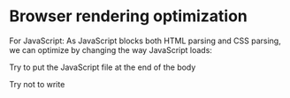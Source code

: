 #  Browser rendering optimization

For JavaScript: As JavaScript blocks both HTML parsing and CSS parsing, we can optimize by changing the way JavaScript loads:

Try to put the JavaScript file at the end of the body

Try not to write <script> tags in the middle of the body

There are three ways to include resources with the <script> tag: one is the commonly used direct inclusion, and the other two involve using the async and defer attributes for asynchronous inclusion. Both aim to asynchronously load external JavaScript files without blocking the parsing of the DOM (it's advisable to use asynchronous loading whenever possible). The differences among the three are as follows:

script immediately stops the page rendering to load the resource file, executes the js code immediately after the resource is loaded, and continues to render the page after the js code is executed.

async is loaded asynchronously immediately after the download is completed, and is executed immediately after loading. Multiple labels with async attributes cannot guarantee the order of loading;

defer is loaded asynchronously immediately after the download is complete. After loading, if the DOM tree is not built, wait until the DOM tree is parsed before executing; If the DOM tree is ready, execute immediately. Multiple tags with defer attributes, executed in order.

(2) For CSS: There are three ways to use CSS: using link, @import, and inline styles, where link and @import import external styles. The difference between them:

link: The browser sends a new isothread (HTTP thread) to load the resource file, while the GUI rendering thread continues to render the code downward

@import: GUI rendering thread will temporarily stop rendering, go to the server to load the resource file, and will not continue rendering until the resource file is returned (blocking browser rendering)

style: GUI direct rendering

If the external style is not loaded for a long time, the browser will use the default style for the user experience to ensure the speed of the first rendering. Therefore, CSS is usually written in head, so that the browser can send a request to get the css style as soon as possible.

So, during development, importing external styles uses link instead of @import. If there is little css, use inline styles where possible and write directly in the style tag.

(3) For DOM tree and CSSOM tree:

There are several ways to reduce rendering time:

The code level of the HTML file should not be too deep

Use semantic tags to avoid special processing that is not standard semantic

Reduce the hierarchy of the CSS code because the selector parses from left to right

(4) Reduce reflow and redraw:
When manipulating the DOM, try to operate the DOM node at a lower level

Do not use the table layout, a small change may cause the entire table to be rearranged

Expressions using CSS

Do not frequently manipulate the style of the element, for static pages, you can change the class name, not the style.

Use absolute or fixed to keep elements out of the document flow so that changes to them do not affect other elements

Instead of manipulating the DOM too much, you can create a documentFragment, apply all the DOM operations to it, and then add it to the document

Set the element to display: none first, and then display it after the operation is complete. Because DOM operations on elements with display attribute none do not cause reflow and redraw.

Put multiple DOM read operations (or write operations) together, rather than read and write operations interspersed with write operations. This is thanks to the browser's rendering queue mechanism.

The browser has its own optimization for the reflow and redraw of the page - the render queue

The browser will put all the reflux and redraw operations in a queue, and when the number of operations in the queue reaches a certain number or a certain time interval, the browser will batch the queue. This will turn multiple reflux redraws into one reflux redraw.

Putting multiple reads (or writes) together will wait until all the reads are in the queue, so that what should be multiple reflow triggers only one reflow.